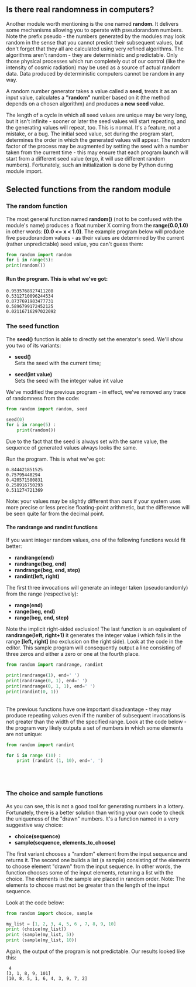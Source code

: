 ## Is there real randomness in computers?
Another module worth mentioning is the one named **random**. 
It delivers some mechanisms allowing you to operate with pseudorandom numbers. Note the prefix pseudo - the numbers generated by the modules may look random in the sense that you cannot predict their subsequent values, but don't forget that they all are calculated using very refined algorithms.
The algorithms aren't random - they are deterministic and predictable. Only those physical processes which run completely out
of our control (like the intensity of cosmic radiation) may be used as a source of actual random data. Data produced by deterministic computers cannot be random in any way. 

A random number generator takes a value called a **seed**, treats it as an input value, calculates a **"random"**
number based on it (the method depends on a chosen algorithm) and produces a **new seed** value.

The length of a cycle in which all seed values are unique may be very long, but it isn't infinite - sooner or later the
seed values will start repeating, and the generating values will repeat, too. This is normal. It's a feature, not a
mistake, or a bug. The initial seed value, set during the program start, determines the order in which the generated values will
appear.
The random factor of the process may be augmented by setting the seed with a number taken from the current time - this may ensure that each program launch will start from a different seed value (ergo, it will use different random numbers).
Fortunately, such an initialization is done by Python during module import.

## Selected functions from the random module
### The random function
The most general function named **random()** (not to be confused with the module's name) produces a float number X coming from the **range(0.0,1.0)** in other words: **(0.0 <= x < 1.0)**.
The example program below will produce five pseudorandom values - as their values are determined by the current (rather unpredictable) seed value, you can't guess them:
```python 
from random import random
for i in range(5):
print(random())
```
#### Run the program. This is what we've got:
```
0.9535768927411208
0.5312710096244534
0.8737691983477731
0.5896799172452125
0.02116716297022092
```

### The seed function
The **seed()** function is able to directly set the  enerator's seed. We'll show you two of its variants:
* **seed()** 
<br>Sets the seed with the current time; 

* **seed(int value)**
<br>Sets the seed with the integer value int value 

We've modified the previous program - in effect, we've removed any trace of randomness from the code:
```python
from random import random, seed

seed(0)
for i in range(5) :
    print(random())
```

Due to the fact that the seed is always set with the same value, the sequence of generated values always looks the same.

Run the program. This is what we've got:
```
0.844421851525
0.75795440294
0.420571580831
0.258916750293
0.511274721369
```

Note: your values may be slightly different than ours if your system uses more precise or less precise floating-point arithmetic, but the difference will be seen quite far from the decimal point.

#### The randrange and randint functions
If you want integer random values, one of the following functions would fit better:
* **randrange(end)**
* **randrange(beg, end)**
* **randrange(beg, end, step)**
* **randint(left, right)**

The first three invocations will generate an integer taken (pseudorandomly) from
the range (respectively):
* **range(end)**
* **range(beg, end)**
* **range(beg, end, step)**

Note the implicit right-sided exclusion! The last function is an equivalent of **randrange(left, right+1)**
it generates the integer value i which falls in the range **[left, right]** (no exclusion on the right side).
Look at the code in the editor. This sample program will consequently output a
line consisting of three zeros and either a zero or one at the fourth place.

```python
from random import randrange, randint

print(randrange(1), end=' ')
print(randrange(0, 1), end=' ')
print(randrange(0, 1, 1), end=' ')
print(randint(0, 1))
```
&nbsp;<br>
The previous functions have one important disadvantage - they may produce
repeating values even if the number of subsequent invocations is not greater than the width of the specified range.
Look at the code below - the program very likely outputs a set of numbers in which some elements are not unique:
```python 
from random import randint

for i in range (10) :
    print (randint (1, 10), end=', ')
```
&nbsp;<br><br>
### The choice and sample functions
As you can see, this is not a good tool for generating numbers in a lottery.
Fortunately, there is a better solution than writing your own code to check the uniqueness of the "drawn" numbers.
It's a function named in a very suggestive way choice:
* **choice(sequence)**
* **sample(sequence, elements_to_choose)**

The first variant chooses a "random" element from the input sequence and
returns it.
The second one builds a list (a sample) consisting of the elements to choose element "drawn" from the input sequence.
In other words, the function chooses some of the input elements, returning a list with the choice. The elements in the sample are placed in random order. 
Note: 
The elements to choose must not be greater than the length of the input sequence.

Look at the code below:
```python 
from random import choice, sample

my_list = [1, 2, 3, 4, 5, 6 , 7, 8, 9, 10]
print (choice(my_list))
print (sample(my_list, 5))
print (sample(my_list, 10))
```

Again, the output of the program is not predictable. Our results looked like this:
```
 4
[3, 1, 8, 9, 101]
[10, 8, 5, 1, 6, 4, 3, 9, 7, 2]
```